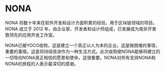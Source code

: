 # NONA

NONA 将数十年来在软件开发和设计方面积累的经验，用于区块链领域的项目。NONA 成立于 2012 年，由企业家、开发者和设计师组成，已发展成为南非开普敦领先的应用开发工作室。

NONA已被YOCO收购，这是建立一个真正以人为本的企业。这是做困难的事情，重要的事情。这是将持续改进作为一种生活方式。此次收购使NONA能够将建立的一切导向NONA真正相信的愿景和使命，这很重要。NONA对所有支持NONA和NONA的旅程的人表示最深切的感谢。

